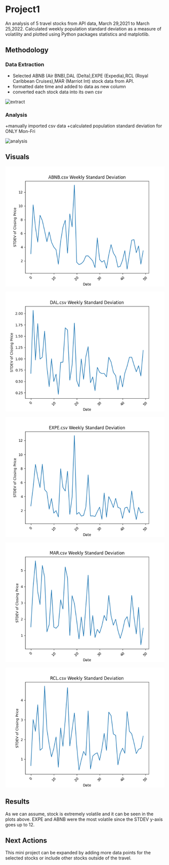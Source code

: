 # Project1

An analysis of 5 travel stocks from API data, March 29,2021 to March 25,2022.
Calculated weekly population standard deviation as a measure of volatility and plotted using Python packages statistics and matplotlib.

## Methodology

### Data Extraction
+ Selected ABNB (Air BNB),DAL (Delta),EXPE (Expedia),RCL (Royal Caribbean Cruises),MAR (Marriot Int) stock data from API.
+ formatted date time and added to data as new column
+ converted each stock data into its own csv 

![extract](https://github.com/JacquelineGomez06/Project1/blob/2fb9b6cd44b52acb71686c12118ca4a6c5c83b94/plots/extract.png)

### Analysis

+manually imported csv data
+calculated population standard deviation for ONLY Mon-Fri

![analysis](https://github.com/JacquelineGomez06/Project1/blob/2fb9b6cd44b52acb71686c12118ca4a6c5c83b94/plots/analysis.png)
## Visuals

![ABNB](https://github.com/JacquelineGomez06/Project1/blob/6290b98cb4b87b6bb097f0179ba90856aec4f8ac/plots/ABNB.csv.png)

![Delta](https://github.com/JacquelineGomez06/Project1/blob/6290b98cb4b87b6bb097f0179ba90856aec4f8ac/plots/DAL.csv.png)

![EXPE](https://github.com/JacquelineGomez06/Project1/blob/6290b98cb4b87b6bb097f0179ba90856aec4f8ac/plots/EXPE.csv.png)

![MAR](https://github.com/JacquelineGomez06/Project1/blob/6290b98cb4b87b6bb097f0179ba90856aec4f8ac/plots/MAR.csv.png)

![RCL](https://github.com/JacquelineGomez06/Project1/blob/6290b98cb4b87b6bb097f0179ba90856aec4f8ac/plots/RCL.csv.png)

## Results
As we can assume, stock is extremely volatile and it can be seen in the plots above.
EXPE and ABNB were the most volatile since the STDEV y-axis goes up to 12.

## Next Actions
This mini project can be expanded by adding more data points for the selected stocks or include other stocks outside of the travel.